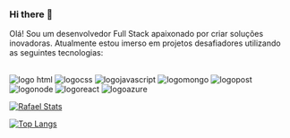 ### Hi there :pencil:

Olá! Sou um desenvolvedor Full Stack apaixonado por criar soluções inovadoras. Atualmente estou imerso em projetos desafiadores utilizando as seguintes tecnologias:
<br>
<br>
 
 <img src="https://img.shields.io/badge/HTML5-E34F26?style=for-the-badge&logo=html5&logoColor=white" alt="logo html"/>
 <img src="https://img.shields.io/badge/CSS3-1572B6?style=for-the-badge&logo=css3&logoColor=white" alt="logocss"/>
 <img src="https://img.shields.io/badge/JavaScript-F7DF1E?style=for-the-badge&logo=javascript&logoColor=black" alt="logojavascript"/>
 <img src="https://img.shields.io/badge/MongoDB-4EA94B?style=for-the-badge&logo=mongodb&logoColor=white" alt="logomongo"/>
 <img src="https://img.shields.io/badge/PostgreSQL-316192?style=for-the-badge&logo=postgresql&logoColor=white" alt="logopost"/>
 <img src="https://img.shields.io/badge/Node.js-43853D?style=for-the-badge&logo=node.js&logoColor=white" alt="logonode"/>
 <img src="https://img.shields.io/badge/React-20232A?style=for-the-badge&logo=react&logoColor=61DAFB" alt="logoreact"/>
 <img src="https://img.shields.io/badge/Microsoft_Azure-0089D6?style=for-the-badge&logo=microsoft-azure&logoColor=white" alt="logoazure"/>

 [![Rafael Stats](https://github-readme-stats.vercel.app/api?username=Rafasouza85)](https://github.com/anuraghazra/github-readme-stats)

 [![Top Langs](https://github-readme-stats.vercel.app/api/top-langs/?username=Rafasouza85)](https://github.com/anuraghazra/github-readme-stats)
